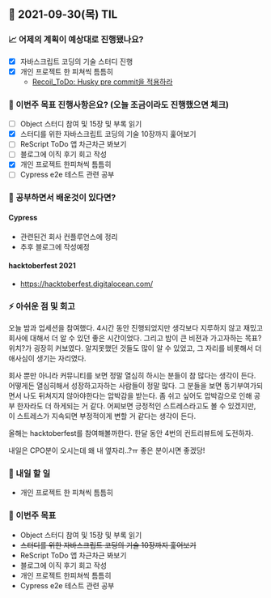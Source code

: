 ## 📆 2021-09-30(목) TIL

### 📈 어제의 계획이 예상대로 진행됐나요?
- [x] 자바스크립트 코딩의 기술 스터디 진행
- [x] 개인 프로젝트 한 피쳐씩 틈틈히
  - [Recoil_ToDo: Husky pre commit을 적용하라](https://github.com/saseungmin/Recoil_ToDo/pull/90)

### 🦄 이번주 목표 진행사항은요? (오늘 조금이라도 진행했으면 체크)
- [ ] Object 스터디 참여 및 15장 및 부록 읽기
- [x] 스터디를 위한 자바스크립트 코딩의 기술 10장까지 훑어보기
- [ ] ReScript ToDo 앱 차근차근 봐보기
- [ ] 블로그에 이직 후기 회고 작성
- [x] 개인 프로젝트 한피쳐씩 틈틈히
- [ ] Cypress e2e 테스트 관련 공부

### 🤔 공부하면서 배운것이 있다면?

#### Cypress
- 관련된건 회사 컨플루언스에 정리
- 추후 블로그에 작성예정

#### hacktoberfest 2021
- https://hacktoberfest.digitalocean.com/

### ⚡ 아쉬운 점 및 회고
오늘 밤과 업세션을 참여했다. 4시간 동안 진행되었지만 생각보다 지루하지 않고 재밌고 회사에 대해서 더 알 수 있던 좋은 시간이었다. 그리고 밤이 큰 비젼과 가고자하는 목표? 위치?가 굉장히 커보였다. 알지못했던 것들도 많이 알 수 있었고, 그 자리를 비롯해서 더 애사심이 생기는 자리였다.   

회사 뿐만 아니라 커뮤니티를 보면 정말 열심히 하시는 분들이 참 많다는 생각이 든다. 어떻게든 열심히해서 성장하고자하는 사람들이 정말 많다. 그 분들을 보면 동기부여가되면서 나도 뒤쳐지지 않아야한다는 압박감을 받는다. 좀 쉬고 싶어도 압박감으로 인해 공부 한자라도 더 하게되는 거 같다. 어찌보면 긍정적인 스트레스라고도 볼 수 있겠지만, 이 스트레스가 지속되면 부정적이게 변할 거 같다는 생각이 든다.   

올해는 hacktoberfest를 참여해볼까한다. 한달 동안 4번의 컨트리뷰트에 도전하자.    

내일은 CPO분이 오시는데 왜 내 옆자리..?ㅠ 좋은 분이시면 좋겠당!

### 🚀 내일 할 일
- 개인 프로젝트 한 피쳐씩 틈틈히

### 🎯 이번주 목표
- Object 스터디 참여 및 15장 및 부록 읽기
- ~~스터디를 위한 자바스크립트 코딩의 기술 10장까지 훑어보기~~
- ReScript ToDo 앱 차근차근 봐보기
- 블로그에 이직 후기 회고 작성
- 개인 프로젝트 한피쳐씩 틈틈히
- Cypress e2e 테스트 관련 공부
